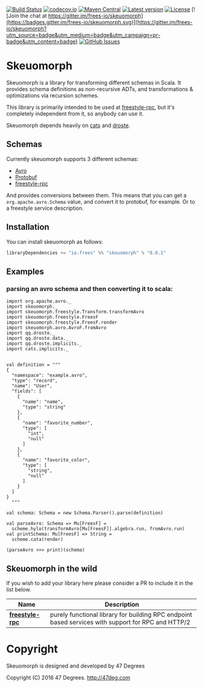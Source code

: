 
[comment]: # (Start Badges)

[![Build Status](https://travis-ci.org/frees-io/skeuomorph.svg?branch=master)](https://travis-ci.org/frees-io/skeuomorph) [![codecov.io](http://codecov.io/github/frees-io/skeuomorph/coverage.svg?branch=master)](http://codecov.io/github/frees-io/skeuomorph?branch=master) [![Maven Central](https://img.shields.io/badge/maven%20central-0.0.1-green.svg)](https://oss.sonatype.org/#nexus-search;gav~io.frees~skeuomorph*) [![Latest version](https://img.shields.io/badge/skeuomorph-0.0.1-green.svg)](https://index.scala-lang.org/frees-io/skeuomorph) [![License](https://img.shields.io/badge/license-Apache%202-blue.svg)](https://raw.githubusercontent.com/frees-io/skeuomorph/master/LICENSE) [![Join the chat at https://gitter.im/frees-io/skeuomorph](https://badges.gitter.im/frees-io/skeuomorph.svg)](https://gitter.im/frees-io/skeuomorph?utm_source=badge&utm_medium=badge&utm_campaign=pr-badge&utm_content=badge) [![GitHub Issues](https://img.shields.io/github/issues/frees-io/skeuomorph.svg)](https://github.com/frees-io/skeuomorph/issues)

[comment]: # (End Badges)

# Skeuomorph

Skeuomorph is a library for transforming different schemas in Scala.
It provides schema definitions as non-recursive ADTs, and
transformations & optimizations via recursion schemes.

This library is primarily intended to be used at [freestyle-rpc][], but
it's completely independent from it, so anybody can use it.

Skeuomorph depends heavily on [cats][] and [droste][].

## Schemas

Currently skeuomorph supports 3 different schemas:
- [Avro][]
- [Protobuf][]
- [freestyle-rpc][]

And provides conversions between them.  This means that you can get a
`org.apache.avro.Schema` value, and convert it to protobuf, for
example.  Or to a freestyle service description.


## Installation

You can install skeuomorph as follows:

[comment]: # (Start Replace)

```scala
libraryDependencies += "io.frees" %% "skeuomorph" % "0.0.1"
```

[comment]: # (End Replace)

## Examples

### parsing an avro schema and then converting it to scala:

```tut
import org.apache.avro._
import skeuomorph._
import skeuomorph.freestyle.Transform.transformAvro
import skeuomorph.freestyle.FreesF
import skeuomorph.freestyle.FreesF.render
import skeuomorph.avro.AvroF.fromAvro
import qq.droste._
import qq.droste.data._
import qq.droste.implicits._
import cats.implicits._


val definition = """
{
  "namespace": "example.avro",
  "type": "record",
  "name": "User",
  "fields": [
    {
      "name": "name",
      "type": "string"
    },
    {
      "name": "favorite_number",
      "type": [
        "int",
        "null"
      ]
    },
    {
      "name": "favorite_color",
      "type": [
        "string",
        "null"
      ]
    }
  ]
}
  """

val schema: Schema = new Schema.Parser().parse(definition)

val parseAvro: Schema => Mu[FreesF] =
  scheme.hylo(transformAvro[Mu[FreesF]].algebra.run, fromAvro.run)
val printSchema: Mu[FreesF] => String =
  scheme.cata(render)

(parseAvro >>> print)(schema)
```


## Skeuomorph in the wild

If you wish to add your library here please consider a PR to include
it in the list below.

| **Name**                                      | **Description**                                                                                    |
|-----------------------------------------------|----------------------------------------------------------------------------------------------------|
| [**freestyle-rpc**](http://frees.io/docs/rpc) | purely functional library for building RPC endpoint based services with support for RPC and HTTP/2 |

[Avro]: https://avro.apache.org/
[Protobuf]: https://developers.google.com/protocol-buffers/
[freestyle-rpc]: http://frees.io/docs/rpc/quickstart
[cats]: http://typelevel.org/cats
[droste]: http://github.com/andyscott/droste

[comment]: # (Start Copyright)
# Copyright

Skeuomorph is designed and developed by 47 Degrees

Copyright (C) 2018 47 Degrees. <http://47deg.com>

[comment]: # (End Copyright)